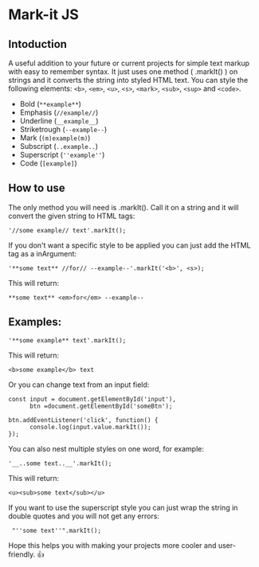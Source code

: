 # Mark-it JS


## Intoduction

A useful addition to your future or current projects for simple text markup with easy to remember syntax. It just uses one method ( .markIt() ) on strings and it converts the string into styled HTML text. You can style the following elements: ```<b>```, ```<em>```, ```<u>```, ```<s>```, ```<mark>```, ```<sub>```, ```<sup>``` and ```<code>```.

- Bold (```**example**```)
- Emphasis (```//example//```)
- Underline (```__example__```)
- Striketrough (```--example--```)
- Mark (```(m)example(m)```)
- Subscript (```..example..```)
- Superscript (```''example''```)
- Code (```[example]```)


## How to use

The only method you will need is .markIt(). Call it on a string and it will convert the given string to HTML tags:

``` '//some example// text'.markIt(); ```

If you don't want a specific style to be applied you can just add the HTML tag as a inArgument:

``` '**some text** //for// --example--'.markIt('<b>', <s>); ```

This will return:

``` **some text** <em>for</em> --example-- ```

## Examples:

``` '**some example** text'.markIt(); ```

This will return:

``` <b>some example</b> text ```

Or you can change text from an input field:

```
const input = document.getElementById('input'),
      btn =document.getElementById('someBtn');

btn.addEventListener('click', function() {
      console.log(input.value.markIt());
});
```

You can also nest multiple styles on one word, for example:

``` '__..some text..__'.markIt(); ```

This will return:

``` <u><sub>some text</sub></u> ```

If you want to use the superscript style you can just wrap the string in double quotes and you will not get any errors:

``` "''some text''".markIt();```


Hope this helps you with making your projects more cooler and user-friendly. :+1:
